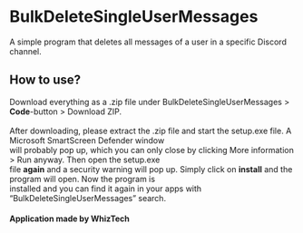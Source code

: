 # BulkDeleteSingleUserMessages
A simple program that deletes all messages of a user in a specific Discord channel.

## How to use?
Download everything as a .zip file under BulkDeleteSingleUserMessages > <b>Code</b>-button > Download ZIP.<br><br>
After downloading, please extract the .zip file and start the setup.exe file. A Microsoft SmartScreen Defender window<br>will probably pop up, which you can only close by clicking More information > Run anyway. Then open the setup.exe<br>file <b>again</b> and a security warning will pop up. Simply click on <b>install</b> and the program will open. Now the program is<br>installed and you can find it again in your apps with “BulkDeleteSingleUserMessages” search.

#### Application made by WhizTech
